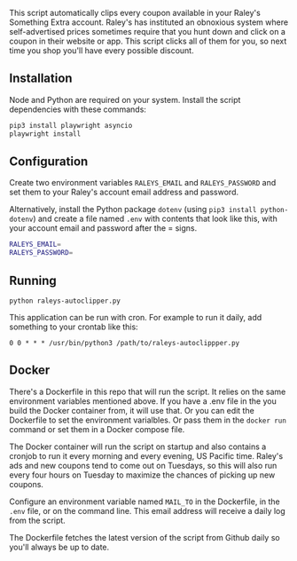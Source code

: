 This script automatically clips every coupon available in your Raley's Something Extra account. Raley's has instituted an obnoxious system where self-advertised prices sometimes require that you hunt down and click on a coupon in their website or app. This script clicks all of them for you, so next time you shop you'll have every possible discount. 

## Installation

Node and Python are required on your system. Install the script dependencies with these commands:

```bash
pip3 install playwright asyncio
playwright install
```

## Configuration

Create two environment variables `RALEYS_EMAIL` and `RALEYS_PASSWORD` and set them to your Raley's account email address and password. 

Alternatively, install the Python package `dotenv` (using `pip3 install python-dotenv`) and create a file named `.env` with contents that look like this, with your account email and password after the = signs.

```bash
RALEYS_EMAIL=
RALEYS_PASSWORD=
```

## Running

`python raleys-autoclipper.py`

This application can be run with cron. For example to run it daily, add something to your crontab like this:

`0 0 * * * /usr/bin/python3 /path/to/raleys-autoclippper.py`

## Docker

There's a Dockerfile in this repo that will run the script. It relies on the same environment variables mentioned above. If you have a .env file in the you build the Docker container from, it will use that. Or you can edit the Dockerfile to set the environment varialbles. Or pass them in the `docker run` command or set them in a Docker compose file.

The Docker container will run the script on startup and also contains a cronjob to run it every morning and every evening, US Pacific time. Raley's ads and new coupons tend to come out on Tuesdays, so this will also run every four hours on Tuesday to maximize the chances of picking up new coupons.

Configure an environment variable named `MAIL_TO` in the Dockerfile, in the `.env` file, or on the command line. This email address will receive a daily log from the script.

The Dockerfile fetches the latest version of the script from Github daily so you'll always be up to date.